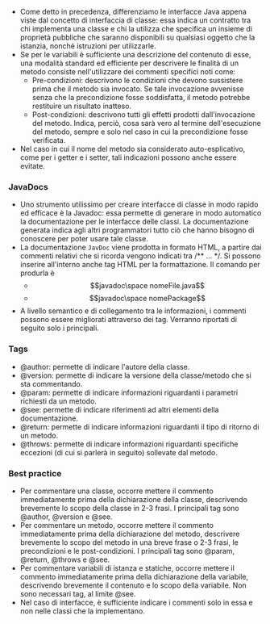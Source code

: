 - Come detto in precedenza, differenziamo le interfacce Java appena viste dal concetto di interfaccia di classe: essa indica un contratto tra chi implementa una classe e chi la utilizza che specifica un insieme di proprietà pubbliche che saranno disponibili su qualsiasi oggetto che la istanzia, nonché istruzioni per utilizzarle.
- Se per le variabili è sufficiente una descrizione del contenuto di esse, una modalità standard ed efficiente per descrivere le finalità di un metodo consiste nell'utilizzare dei commenti specifici noti come:
	- Pre-condizioni: descrivono le condizioni che devono sussistere prima che il metodo sia invocato. Se tale invocazione avvenisse senza che la precondizione fosse soddisfatta, il metodo potrebbe restituire un risultato inatteso.
	- Post-condizioni: descrivono tutti gli effetti prodotti dall'invocazione del metodo. Indica, perciò, cosa sarà vero al termine dell'esecuzione del metodo, sempre e solo nel caso in cui la precondizione fosse verificata.
- Nel caso in cui il nome del metodo sia considerato auto-esplicativo, come per i getter e i setter, tali indicazioni possono anche essere evitate.
### JavaDocs

- Uno strumento utilissimo per creare interfacce di classe in modo rapido ed efficace è la Javadoc: essa permette di generare in modo automatico la documentazione per le interfacce delle classi. La documentazione generata indica agli altri programmatori tutto ciò che hanno bisogno di conoscere per poter usare tale classe.
- La documentazione `JavDoc` viene prodotta in formato HTML, a partire dai commenti relativi che si ricorda vengono indicati tra /** ... \*/. Si possono inserire all'interno anche tag HTML per la formattazione. Il comando per produrla è 
	- $$javadoc\space nomeFile.java$$
	- $$javadoc\space nomePackage$$
- A livello semantico e di collegamento tra le informazioni, i commenti possono essere migliorati attraverso dei tag. Verranno riportati di seguito solo i principali.
### Tags

- @author: permette di indicare l'autore della classe.
- @version: permette di indicare la versione della classe/metodo che si sta commentando.
- @param: permette di indicare informazioni riguardanti i parametri richiesti da un metodo.
- @see: permette di indicare riferimenti ad altri elementi della documentazione.
- @return: permette di indicare informazioni riguardanti il tipo di ritorno di un metodo.
- @throws: permette di indicare informazioni riguardanti specifiche eccezioni (di cui si parlerà in seguito) sollevate dal metodo.
### Best practice

- Per commentare una classe, occorre mettere il commento immediatamente prima della dichiarazione della classe, descrivendo brevemente lo scopo della classe in 2-3 frasi. I principali tag sono @author, @version e @see.
- Per commentare un metodo, occorre mettere il commento immediatamente prima della dichiarazione del metodo, descrivere brevemente lo scopo del metodo in una breve frase o 2-3 frasi, le precondizioni e le post-condizioni. I principali tag sono @param, @return, @throws e @see.
- Per commentare variabili di istanza e statiche, occorre mettere il commento immediatamente prima della dichiarazione della variabile, descrivendo brevemente il contenuto e lo scopo della variabile. Non sono necessari tag, al limite @see.
- Nel caso di interfacce, è sufficiente indicare i commenti solo in essa e non nelle classi che la implementano.